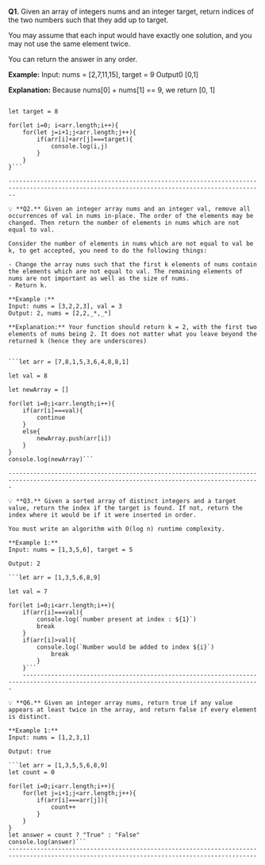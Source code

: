  **Q1.** Given an array of integers nums and an integer target, return indices of the two numbers such that they add up to target.

You may assume that each input would have exactly one solution, and you may not use the same element twice.

You can return the answer in any order.

**Example:**
Input: nums = [2,7,11,15], target = 9
Output0 [0,1]

**Explanation:** Because nums[0] + nums[1] == 9, we return [0, 1]



```let arr = [7,1,5,3,6,4]

let target = 8

for(let i=0; i<arr.length;i++){
    for(let j=i+1;j<arr.length;j++){
        if(arr[i]+arr[j]===target){
            console.log(i,j)
        }
    }
}```

----------------------------------------------------------------------------------------------------------------------------------------------

💡 **Q2.** Given an integer array nums and an integer val, remove all occurrences of val in nums in-place. The order of the elements may be changed. Then return the number of elements in nums which are not equal to val.

Consider the number of elements in nums which are not equal to val be k, to get accepted, you need to do the following things:

- Change the array nums such that the first k elements of nums contain the elements which are not equal to val. The remaining elements of nums are not important as well as the size of nums.
- Return k.

**Example :**
Input: nums = [3,2,2,3], val = 3
Output: 2, nums = [2,2,_*,_*]

**Explanation:** Your function should return k = 2, with the first two elements of nums being 2. It does not matter what you leave beyond the returned k (hence they are underscores)


```let arr = [7,8,1,5,3,6,4,8,8,1]

let val = 8

let newArray = []

for(let i=0;i<arr.length;i++){
    if(arr[i]===val){
        continue
    }
    else{
        newArray.push(arr[i])
    }
}
console.log(newArray)```

---------------------------------------------------------------------------------------------------------------------------------------------

💡 **Q3.** Given a sorted array of distinct integers and a target value, return the index if the target is found. If not, return the index where it would be if it were inserted in order.

You must write an algorithm with O(log n) runtime complexity.

**Example 1:**
Input: nums = [1,3,5,6], target = 5

Output: 2

```let arr = [1,3,5,6,8,9]

let val = 7

for(let i=0;i<arr.length;i++){
    if(arr[i]===val){
        console.log(`number present at index : ${1}`)
        break
    }
    if(arr[i]>val){
        console.log(`Number would be added to index ${i}`)
            break
        }
    }```
    -----------------------------------------------------------------------------------------------------------------------------------------
  
💡 **Q6.** Given an integer array nums, return true if any value appears at least twice in the array, and return false if every element is distinct.

**Example 1:**
Input: nums = [1,2,3,1]

Output: true

```let arr = [1,3,5,5,6,8,9]
let count = 0

for(let i=0;i<arr.length;i++){
    for(let j=i+1;j<arr.length;j++){
        if(arr[i]===arr[j]){
            count++
        }
    }
}
let answer = count ? "True" : "False"
console.log(answer)```
--------------------------------------------------------------------------------------------------------------------------------------------


